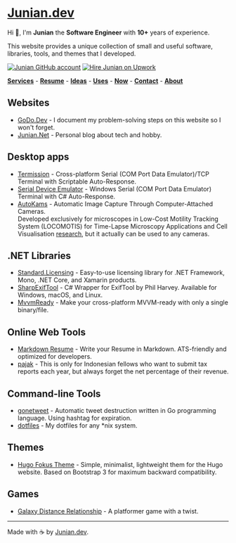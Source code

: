 # [Junian.dev](/)

Hi 👋, I'm **Junian** the **Software Engineer** with **10+** years of experience.

This website provides a unique collection of small and useful software, libraries, tools, and themes that I developed.

[![Junian GitHub account](https://img.shields.io/badge/github-%23121011.svg?style=for-the-badge&logo=github&logoColor=white "Junian GitHub Account")](https://github.com/junian)
[![Hire Junian on Upwork](https://img.shields.io/badge/UpWork-14a800?style=for-the-badge&logo=upwork&logoColor=white "Hire Junian on Upwork")](https://www.junian.dev/upwork/)

**[Services](/services/)** - **[Resume](/resume/)** - **[Ideas](/ideas/)** - **[Uses](/uses/)** - **[Now](/now/)** - **[Contact](/contact/)** - **[About](/about/)**

## Websites

- [GoDo.Dev](https://www.godo.dev/) - I document my problem-solving steps on this website so I won't forget.
- [Junian.Net](https://www.junian.net/) - Personal blog about tech and hobby.
  
## Desktop apps
- [Termission](/termission/) - Cross-platform Serial (COM Port Data Emulator)/TCP Terminal with Scriptable Auto-Response.
- [Serial Device Emulator](/serial-device-emulator/) - Windows Serial (COM Port Data Emulator) Terminal with C# Auto-Response.
- [AutoKams](/AutoKams/) - Automatic Image Capture Through Computer-Attached Cameras.<br />
  Developed exclusively for microscopes in Low-Cost Motility Tracking System (LOCOMOTIS) for Time-Lapse Microscopy Applications and Cell Visualisation [research](https://journals.plos.org/plosone/article?id=10.1371/journal.pone.0103547), but it actually can be used to any cameras.

## .NET Libraries

- [Standard.Licensing](/Standard.Licensing/) - Easy-to-use licensing library for .NET Framework, Mono, .NET Core, and Xamarin products.
- [SharpExifTool](/SharpExifTool/) - C# Wrapper for ExifTool by Phil Harvey. Available for Windows, macOS, and Linux.
- [MvvmReady](/mvvmready/) - Make your cross-platform MVVM-ready with only a single binary/file.

## Online Web Tools

- [Markdown Resume](/markdown-resume/) - Write your Resume in Markdown. ATS-friendly and optimized for developers.
- [pajak](/pajak/) - This is only for Indonesian fellows who want to submit tax reports each year, but always forget the net percentage of their revenue.

## Command-line Tools

- [gonetweet](/gonetweet/) - Automatic tweet destruction written in Go programming language. Using hashtag for expiration.
- [dotfiles](/dotfiles/) - My dotfiles for any *nix system.

## Themes

- [Hugo Fokus Theme](/hugo-fokus/) - Simple, minimalist, lightweight them for the Hugo website. Based on Bootstrap 3 for maximum backward compatibility.

## Games

- [Galaxy Distance Relationship](/ggj14-gdr/) - A platformer game with a twist.

---

Made with ☕ by [Junian.dev](https://www.junian.dev).
